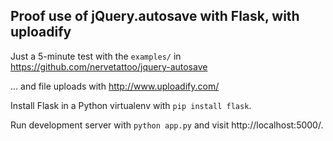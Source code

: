 Proof use of jQuery.autosave with Flask, with uploadify
-------------------------------------------------------

Just a 5-minute test with the `examples/` in
https://github.com/nervetattoo/jquery-autosave

... and file uploads with
http://www.uploadify.com/

Install Flask in a Python virtualenv with `pip install flask`.

Run development server with `python app.py` and visit http://localhost:5000/.
